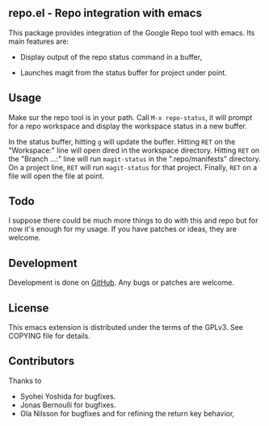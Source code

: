 ## repo.el - Repo integration with emacs

This package provides integration of the Google Repo tool with
emacs. Its main features are:

* Display output of the repo status command in a buffer,

* Launches magit from the status buffer for project under point.

## Usage

Make sur the repo tool is in your path. Call `M-x repo-status`, it
will prompt for a repo workspace and display the workspace status in a
new buffer.

In the status buffer, hitting `g` will update the buffer. Hitting `RET` on the
"Workspace:" line will open dired in the workspace directory. Hitting `RET` on
the "Branch ...:" line will run `magit-status` in the ".repo/manifests"
directory. On a project line, `RET` will run `magit-status` for that
project. Finally, `RET` on a file will open the file at point.

## Todo

I suppose there could be much more things to do with this and repo but
for now it's enough for my usage. If you have patches or ideas, they
are welcome.

## Development

Development is done on
[GitHub](https://github.com/canatella/repo-el). Any bugs or patches
are welcome.

## License

This emacs extension is distributed under the terms of the GPLv3. See
COPYING file for details.

## Contributors

Thanks to

- Syohei Yoshida for bugfixes.
- Jonas Bernoulli for bugfixes.
- Ola Nilsson for bugfixes and for refining the return key behavior,
